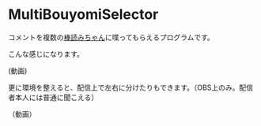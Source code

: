 # MultiBouyomiSelector

コメントを複数の[棒読みちゃん](https://chi.usamimi.info/Program/Application/BouyomiChan/)に喋ってもらえるプログラムです。

こんな感じになります。

(動画)

更に環境を整えると、配信上で左右に分けたりもできます。（OBS上のみ。配信者本人には普通に聞こえる）

（動画）

```{tableofcontents}
```
